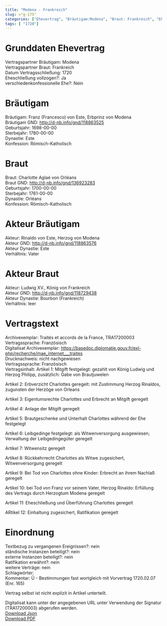 ```yaml
---
title: "Modena - Frankreich"
slug: ="g-175"
categories: ["Ehevertrag", "Bräutigam:Modena", "Braut: Frankreich", "Eheschließung vollzogen?:Ja", "verschiedenkonfessionelle Ehe?:Nein", "Dynastie Bräutigam:Este", "Akteur Bräutigam:Rinaldo von Este, Herzog von Modena", "Akteur Braut:Ludwig XV., König von Frankreich", "Textbezug?:nein", "Ständisch?:nein", "Ratifikation?:nein", "Sonstiges?:nein", "Bräutigam:Modena", "Braut: Frankreich"]
tags: [ "1720"]
---
```

<!--more-->

# Grunddaten Ehevertrag

Vertragspartner Bräutigam: Modena<br>
Vertragspartner Braut: Frankreich<br>
Datum Vertragsschließung: 1720<br>
Eheschließung vollzogen?: Ja<br>
verschiedenkonfessionelle Ehe?: Nein<br>
# Bräutigam

Bräutigam: Franz (Francesco) von Este, Erbprinz von Modena<br>
Bräutigam GND: http://d-nb.info/gnd/118863525<br>
Geburtsjahr: 1698-00-00<br>
Sterbejahr: 1780-00-00<br>
Dynastie: Este<br>
Konfession: Römisch-Katholisch<br>
# Braut

Braut: Charlotte Aglaé von Orléans<br>
Braut GND: http://d-nb.info/gnd/136923283<br>
Geburtsjahr: 1700-00-00<br>
Sterbejahr: 1761-00-00<br>
Dynastie: Orléans<br>
Konfession: Römisch-Katholisch<br>
# Akteur Bräutigam

Akteur: Rinaldo von Este, Herzog von Modena<br>
Akteur GND: http://d-nb.info/gnd/118863576<br>
Akteur Dynastie: Este<br>
Verhältnis: Vater<br>
# Akteur Braut

Akteur: Ludwig XV., König von Frankreich<br>
Akteur GND: http://d-nb.info/gnd/118729438<br>
Akteur Dynastie: Bourbon (Frankreich)<br>
Verhältnis: leer<br>
# Vertragstext

Archivexemplar: Traités et accords de la France, TRA17200003<br>
Vertragssprache: Französisch<br>
Digitalisat Archivexemplar: https://basedoc.diplomatie.gouv.fr/exl-php/recherche/mae_internet___traites<br>
Drucknachweis: nicht nachgewiesen<br>
Vertragssprache: Französisch<br>
Vertragsinhalt: Artikel 1: Mitgift festgelegt: gezahlt von König Ludwig und Herzog Philipp, zusätzlich: Gabe von Brautjuwelen

Artikel 2: Erbverzicht Charlottes geregelt: mit Zustimmung Herzog Rinaldos, zugunsten der Herzöge von Orleans

Artikel 3: Eigentumsrechte Charlottes und Erbrecht an Mitgift geregelt

Artikel 4: Anlage der Mitgift geregelt

Artikel 5: Brautgeschenke und Unterhalt Charlottes während der Ehe festgelegt

Artikel 6: Leibgedinge festgelegt: als Witwenversorgung ausgewiesen; Verwaltung der Leibgedingegüter geregelt

Artikel 7: Witwensitz geregelt

Artikel 8: Rückkehrrecht Charlottes als Witwe zugesichert, Witwenversorgung geregelt

Artikel 9: Bei Tod von Charlottes ohne Kinder: Erbrecht an ihrem Nachlaß geregelt

Artikel 10: bei Tod von Franz vor seinem Vater, Herzog Rinaldo: Erfüllung des Vertrags durch Herzogtum Modena geregelt

Artikel 11: Eheschließung und Überführung Charlottes geregelt

ARtikel 12: Einhaltung zugesichert, Ratifikation geregelt<br>
# Einordnung

Textbezug zu vergangenen Ereignissen?: nein<br>
ständische Instanzen beteiligt?: nein<br>
externe Instanzen beteiligt?: nein<br>
Ratifikation erwähnt?: nein<br>
weitere Verträge: nein<br>
Schlagwörter: <br>
Kommentar: Ü - Bestimmungen fast wortgleich mit Vorvertrag 1720.02.07 (Enr. 165)

Vertrag selbst ist nicht explizit in Artikel unterteilt.

Digitalisat kann unter der angegebenen URL unter Verwendung der Signatur (TRA17200003) abgerufen werden.<br>
[Download Json](/vertraege/vertrag-175.json)<br>
[Download PDF](/vertraege/v93.pdf)